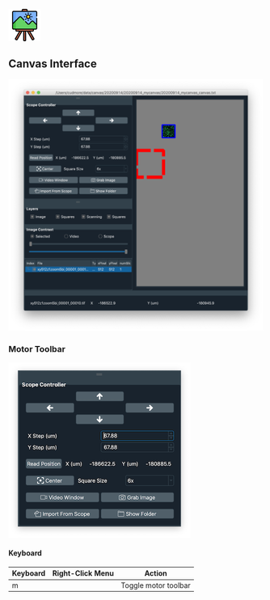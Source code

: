 ![Canvas Window](img/canvas/canvas-color-64.png)

## Canvas Interface

![Canvas Window](img/canvas/canvas-window.png)

### Motor Toolbar

![Canvas Window](img/canvas/canvas-motor-toolbar.png)

#### Keyboard

| Keyboard | Right-Click Menu | Action                      |
| -------- | ---------------- | --------------------------- |
| m        |                  | Toggle motor toolbar        |
